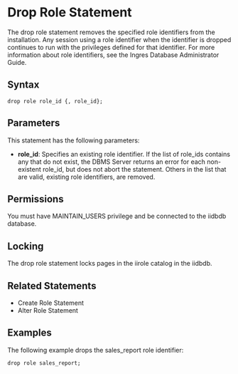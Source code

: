 # Drop Role Statement

The drop role statement removes the specified role identifiers from the installation. Any session using a role identifier when the identifier is dropped continues to run with the privileges defined for that identifier. For more information about role identifiers, see the Ingres Database Administrator Guide.

## Syntax

```
drop role role_id {, role_id};
```

## Parameters

This statement has the following parameters:

- **role_id**: Specifies an existing role identifier. If the list of role_ids contains any that do not exist, the DBMS Server returns an error for each non-existent role_id, but does not abort the statement. Others in the list that are valid, existing role identifiers, are removed.

## Permissions

You must have MAINTAIN_USERS privilege and be connected to the iidbdb database.

## Locking

The drop role statement locks pages in the iirole catalog in the iidbdb.

## Related Statements

- Create Role Statement
- Alter Role Statement

## Examples

The following example drops the sales_report role identifier:

```
drop role sales_report;
```
